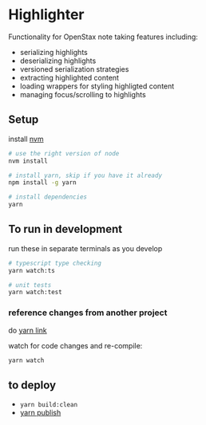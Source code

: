 # Highlighter
Functionality for OpenStax note taking features including:
- serializing highlights
- deserializing highlights
- versioned serialization strategies
- extracting highlighted content
- loading wrappers for styling highligted content
- managing focus/scrolling to highlights

## Setup

install [nvm](https://github.com/creationix/nvm#installation)

```bash
# use the right version of node
nvm install

# install yarn, skip if you have it already
npm install -g yarn

# install dependencies
yarn
```

## To run in development

run these in separate terminals as you develop

```bash
# typescript type checking
yarn watch:ts

# unit tests
yarn watch:test
```

### reference changes from another project

do [yarn link](https://yarnpkg.com/lang/en/docs/cli/link/)

watch for code changes and re-compile:
```bash
yarn watch
```

## to deploy
- `yarn build:clean`
- [yarn publish](https://yarnpkg.com/lang/en/docs/cli/publish/)
